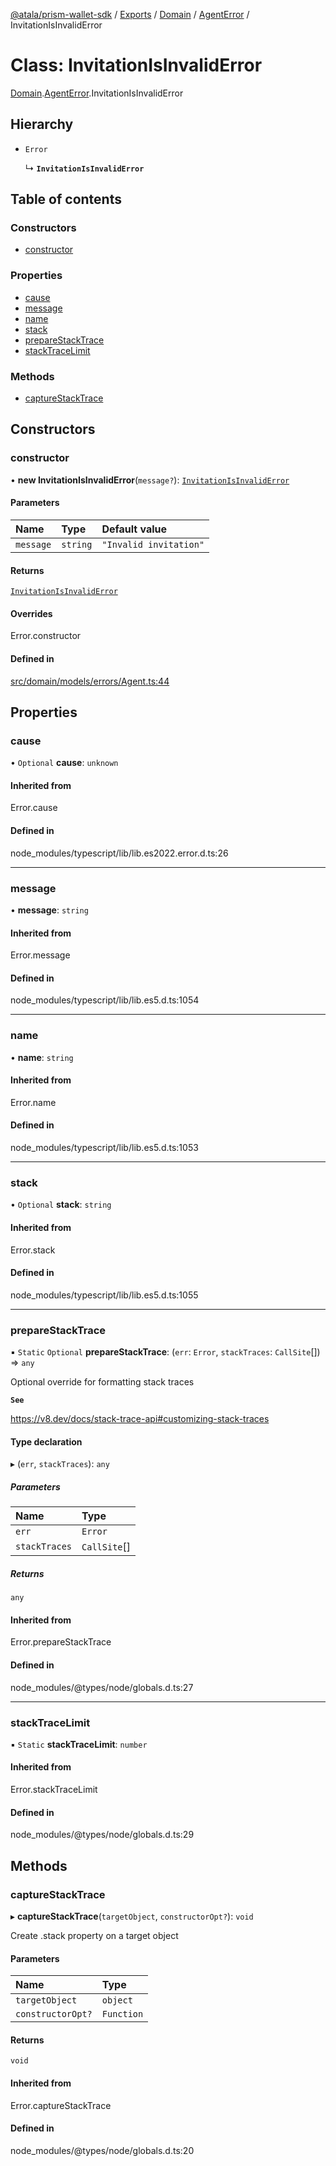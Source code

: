 [@atala/prism-wallet-sdk](../README.md) / [Exports](../modules.md) / [Domain](../modules/Domain.md) / [AgentError](../modules/Domain.AgentError.md) / InvitationIsInvalidError

# Class: InvitationIsInvalidError

[Domain](../modules/Domain.md).[AgentError](../modules/Domain.AgentError.md).InvitationIsInvalidError

## Hierarchy

- `Error`

  ↳ **`InvitationIsInvalidError`**

## Table of contents

### Constructors

- [constructor](Domain.AgentError.InvitationIsInvalidError.md#constructor)

### Properties

- [cause](Domain.AgentError.InvitationIsInvalidError.md#cause)
- [message](Domain.AgentError.InvitationIsInvalidError.md#message)
- [name](Domain.AgentError.InvitationIsInvalidError.md#name)
- [stack](Domain.AgentError.InvitationIsInvalidError.md#stack)
- [prepareStackTrace](Domain.AgentError.InvitationIsInvalidError.md#preparestacktrace)
- [stackTraceLimit](Domain.AgentError.InvitationIsInvalidError.md#stacktracelimit)

### Methods

- [captureStackTrace](Domain.AgentError.InvitationIsInvalidError.md#capturestacktrace)

## Constructors

### constructor

• **new InvitationIsInvalidError**(`message?`): [`InvitationIsInvalidError`](Domain.AgentError.InvitationIsInvalidError.md)

#### Parameters

| Name | Type | Default value |
| :------ | :------ | :------ |
| `message` | `string` | `"Invalid invitation"` |

#### Returns

[`InvitationIsInvalidError`](Domain.AgentError.InvitationIsInvalidError.md)

#### Overrides

Error.constructor

#### Defined in

[src/domain/models/errors/Agent.ts:44](https://github.com/hyperledger/identus-edge-agent-sdk-ts/blob/47157819fe5d19bccc5fcc542e98f32706bff6c2/src/domain/models/errors/Agent.ts#L44)

## Properties

### cause

• `Optional` **cause**: `unknown`

#### Inherited from

Error.cause

#### Defined in

node_modules/typescript/lib/lib.es2022.error.d.ts:26

___

### message

• **message**: `string`

#### Inherited from

Error.message

#### Defined in

node_modules/typescript/lib/lib.es5.d.ts:1054

___

### name

• **name**: `string`

#### Inherited from

Error.name

#### Defined in

node_modules/typescript/lib/lib.es5.d.ts:1053

___

### stack

• `Optional` **stack**: `string`

#### Inherited from

Error.stack

#### Defined in

node_modules/typescript/lib/lib.es5.d.ts:1055

___

### prepareStackTrace

▪ `Static` `Optional` **prepareStackTrace**: (`err`: `Error`, `stackTraces`: `CallSite`[]) => `any`

Optional override for formatting stack traces

**`See`**

https://v8.dev/docs/stack-trace-api#customizing-stack-traces

#### Type declaration

▸ (`err`, `stackTraces`): `any`

##### Parameters

| Name | Type |
| :------ | :------ |
| `err` | `Error` |
| `stackTraces` | `CallSite`[] |

##### Returns

`any`

#### Inherited from

Error.prepareStackTrace

#### Defined in

node_modules/@types/node/globals.d.ts:27

___

### stackTraceLimit

▪ `Static` **stackTraceLimit**: `number`

#### Inherited from

Error.stackTraceLimit

#### Defined in

node_modules/@types/node/globals.d.ts:29

## Methods

### captureStackTrace

▸ **captureStackTrace**(`targetObject`, `constructorOpt?`): `void`

Create .stack property on a target object

#### Parameters

| Name | Type |
| :------ | :------ |
| `targetObject` | `object` |
| `constructorOpt?` | `Function` |

#### Returns

`void`

#### Inherited from

Error.captureStackTrace

#### Defined in

node_modules/@types/node/globals.d.ts:20
